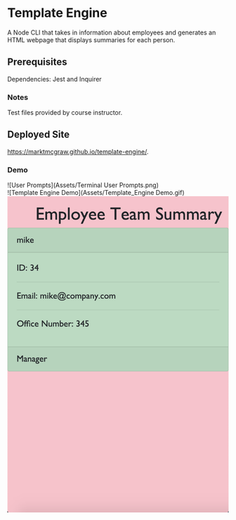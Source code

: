 # Template Engine
A Node CLI that takes in information about employees and generates an HTML webpage that displays summaries for each person.

## Prerequisites
Dependencies: Jest and Inquirer

### Notes
Test files provided by course instructor.

## Deployed Site

https://marktmcgraw.github.io/template-engine/.

### Demo

![User Prompts](Assets/Terminal User Prompts.png)
<br>
![Template Engine Demo](Assets/Template_Engine Demo.gif)
<br>
![Generated HTML](Assets/GeneratedHTML_template-engine.png)



